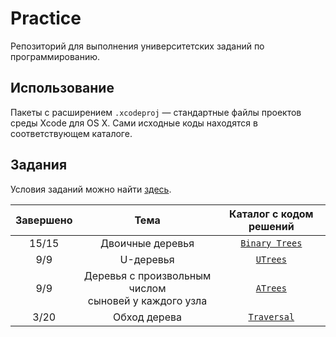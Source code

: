 # Practice
Репозиторий для выполнения университетских заданий по программированию.

## Использование

Пакеты с расширением `.xcodeproj` — стандартные файлы проектов среды Xcode для OS X. Сами исходные коды находятся в соответствующем каталоге. 

## Задания

Условия заданий можно найти [здесь](http://www.math.spbu.ru/user/dlebedin/).

| Завершено | Тема | Каталог с кодом решений |
| :-------: | :--: | :---------------------: |
| 15/15 | Двоичные деревья | [`Binary Trees`](https://github.com/broadwaylamb/Practice/tree/master/Binary%20Trees) |
| 9/9  | U-деревья | [`UTrees`](https://github.com/broadwaylamb/Practice/tree/master/UTrees)
| 9/9  | Деревья с произвольным числом <br>сыновей у каждого узла | [`ATrees`](https://github.com/broadwaylamb/Practice/tree/master/ATrees) |
| 3/20 | Обход дерева | [`Traversal`](https://github.com/broadwaylamb/Practice/tree/binarytrees/Traversal) |

